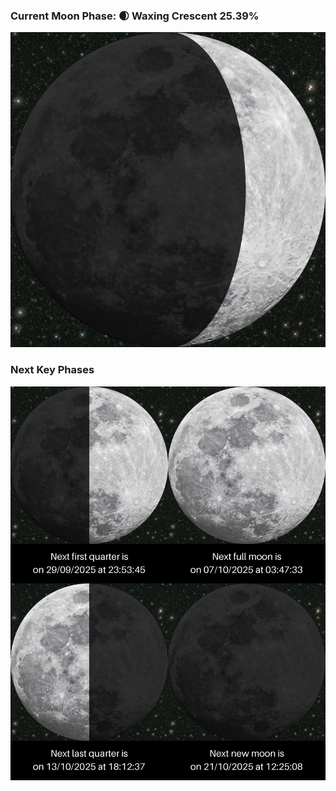 ### Current Moon Phase: 🌒 Waxing Crescent 25.39%
![Moon Phase](moonphase.png)
### Next Key Phases
![Gallery](gallery.png)